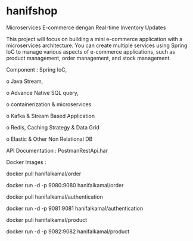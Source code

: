 # hanifshop
Microservices E-commerce dengan Real-time Inventory Updates

This project will focus on building a mini e-commerce application with a microservices architecture. You can create multiple services using Spring IoC to manage various aspects of e-commerce applications, such as product management, order management, and stock management.

Component : 
Spring IoC, 

o Java Stream, 

o Advance Native SQL query, 

o containerization & microservices

o Kafka & Stream Based Application

o Redis, Caching Strategy & Data Grid

o Elastic & Other Non Relational DB



API Documentation : 
PostmanRestApi.har


Docker Images :


docker pull hanifalkamal/order

docker run -d -p 9080:9080 hanifalkamal/order


docker pull hanifalkamal/authentication

docker run -d -p 9081:9081 hanifalkamal/authentication


docker pull hanifalkamal/product

docker run -d -p 9082:9082 hanifalkamal/product
